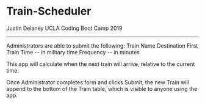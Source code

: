 # Train-Scheduler
Justin Delaney
UCLA Coding Boot Camp 2019

---------------------------------


Administrators are able to submit the following:
Train Name
Destination 
First Train Time -- in military time
Frequency -- in minutes

This app will calculate when the next train will arrive, relative to the current time.

Once Administrator completes form and clicks Submit, the new Train will append to the bottom of the Train table, which is visible to anyone using the app. 
